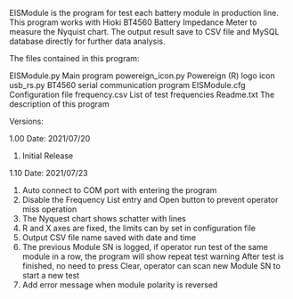 EISModule is the program for test each battery module in production line. This
program works with Hioki BT4560 Battery Impedance Meter to measure the Nyquist
chart. The output result save to CSV file and MySQL database directly for
further data analysis.

The files contained in this program:

EISModule.py        Main program
powereign_icon.py   Powereign (R) logo icon
usb_rs.py           BT4560 serial communication program
EISModule.cfg       Configuration file
frequency.csv       List of test frequencies
Readme.txt          The description of this program

Versions:

1.00
Date: 2021/07/20
 1. Initial Release

1.10
Date: 2021/07/23
 1. Auto connect to COM port with entering the program
 2. Disable the Frequency List entry and Open button to prevent operator miss
    operation
 3. The Nyquest chart shows schatter with lines
 4. R and X axes are fixed, the limits can by set in configuration file
 5. Output CSV file name saved with date and time
 6. The previous Module SN is logged, if operator run test of the same module
    in a row, the program will show repeat test warning
    After test is finished, no need to press Clear, operator can scan new 
    Module SN to start a new test
 7. Add error message when module polarity is reversed

